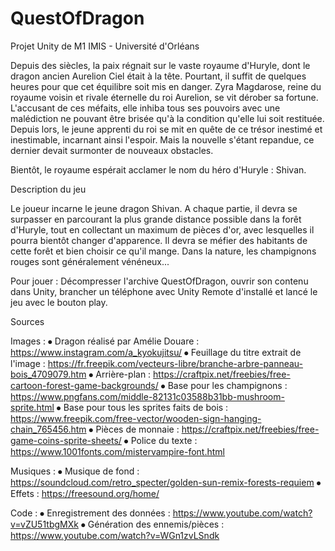 # QuestOfDragon
Projet Unity de M1 IMIS - Université d'Orléans

Depuis des siècles, la paix régnait sur le vaste royaume d'Huryle, dont le dragon ancien Aurelion Ciel était à la tête. Pourtant, il suffit de quelques heures pour que cet équilibre soit mis en danger. Zyra Magdarose, reine du royaume voisin et rivale éternelle du roi Aurelion, se vit dérober sa fortune. L'accusant de ces méfaits, elle inhiba tous ses pouvoirs avec une malédiction ne pouvant être brisée qu'à la condition qu'elle lui soit restituée. 
Depuis lors, le jeune apprenti du roi se mit en quête de ce trésor inestimé et inestimable, incarnant ainsi l'espoir. Mais la nouvelle s'étant repandue, ce dernier devait surmonter de nouveaux obstacles.

Bientôt, le royaume espérait acclamer le nom du héro d'Huryle : Shivan.



Description du jeu

Le joueur incarne le jeune dragon Shivan. A chaque partie, il devra se surpasser en parcourant la plus grande distance possible dans la forêt d'Huryle, tout en collectant un maximum de pièces d'or, avec lesquelles il pourra bientôt changer d'apparence. Il devra se méfier des habitants de cette forêt et bien choisir ce qu'il mange. Dans la nature, les champignons rouges sont généralement vénéneux...

Pour jouer : Décompresser l'archive QuestOfDragon, ouvrir son contenu dans Unity, brancher un téléphone avec Unity Remote d'installé et lancé le jeu avec le bouton play.



Sources 

Images :
⦁	Dragon réalisé par Amélie Douare : https://www.instagram.com/a_kyokujitsu/
⦁	Feuillage du titre extrait de l'image : https://fr.freepik.com/vecteurs-libre/branche-arbre-panneau-bois_4709079.htm
⦁	Arrière-plan : https://craftpix.net/freebies/free-cartoon-forest-game-backgrounds/
⦁	Base pour les champignons : https://www.pngfans.com/middle-82131c03588b31bb-mushroom-sprite.html
⦁	Base pour tous les sprites faits de bois : https://www.freepik.com/free-vector/wooden-sign-hanging-chain_765456.htm
⦁	Pièces de monnaie : https://craftpix.net/freebies/free-game-coins-sprite-sheets/
⦁	Police du texte : https://www.1001fonts.com/mistervampire-font.html

Musiques :
⦁	Musique de fond : https://soundcloud.com/retro_specter/golden-sun-remix-forests-requiem
⦁	Effets : https://freesound.org/home/

Code :
⦁	Enregistrement des données : https://www.youtube.com/watch?v=vZU51tbgMXk
⦁	Génération des ennemis/pièces : https://www.youtube.com/watch?v=WGn1zvLSndk
